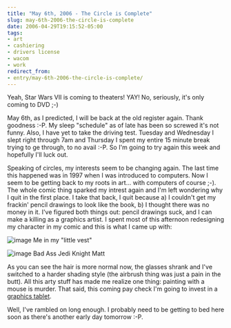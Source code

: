 ```yaml
---
title: "May 6th, 2006 - The Circle is Complete"
slug: may-6th-2006-the-circle-is-complete
date: 2006-04-29T19:15:52-05:00
tags:
- art
- cashiering
- drivers license
- wacom
- work
redirect_from:
- entry/may-6th-2006-the-circle-is-complete/
---
```

Yeah, Star Wars VII is coming to theaters! YAY! No, seriously, it's only coming to DVD ;-)

May 6th, as I predicted, I will be back at the old register again. Thank goodness :-P. My sleep "schedule" as of late has been so screwed it's not funny. Also, I have yet to take the driving test. Tuesday and Wednesday I slept right through 7am and Thursday I spent my entire 15 minute break trying to ge through, to no avail :-P. So I'm going to try again this week and hopefully I'll luck out.

Speaking of circles, my interests seem to be changing again. The last time this happened was in 1997 when I was introduced to computers. Now I seem to be getting back to my roots in art... with computers of course ;-). The whole comic thing sparked my intrest again and I'm left wondering why I quit in the first place. I take that back, I quit because a) I couldn't get my frackin' pencil drawings to look like the book, b) I thought there was no money in it. I've figured both things out: pencil drawings suck, and I can make a killing as a graphics artist. I spent most of this afternoon redesigning my character in my comic and this is what I came up with:

![](http://www.dxprog.com/pics/F5_MattWalMart.png "image")
Me in my "little vest"

![](http://www.dxprog.com/pics/F5_BadAssKnight.png "image")
Bad Ass Jedi Knight Matt

As you can see the hair is more normal now, the glasses shrank and I've switched to a harder shading style (the airbrush thing was just a pain in the butt). All this arty stuff has made me realize one thing: painting with a mouse is murder. That said, this coming pay check I'm going to invest in a [graphics tablet](http://www.newegg.com/Product/Product.asp?Item=N82E16883100021).

Well, I've rambled on long enough. I probably need to be getting to bed here soon as there's another early day tomorrow :-P.
